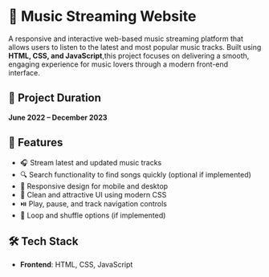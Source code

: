  # 🎵 Music Streaming Website

A responsive and interactive web-based music streaming platform that allows users to listen to the latest and most popular music tracks. 
 Built using **HTML, CSS, and JavaScript**,this project focuses on delivering a smooth, engaging experience for music lovers through a modern front-end interface.

## 📅 Project Duration

**June 2022 – December 2023**

## 🚀 Features

- 🎧 Stream latest and updated music tracks
- 🔍 Search functionality to find songs quickly (optional if implemented)
- 📱 Responsive design for mobile and desktop
- 🎵 Clean and attractive UI using modern CSS
- ⏯️ Play, pause, and track navigation controls
- 🔁 Loop and shuffle options (if implemented)

## 🛠️ Tech Stack

- **Frontend**: HTML, CSS, JavaScript
